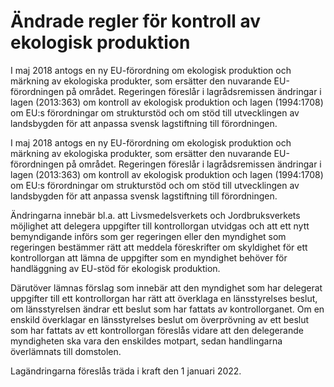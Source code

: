 # Ändrade regler för kontroll av ekologisk produktion

I maj 2018 antogs en ny EU-förordning om ekologisk produktion och märkning av ekologiska produkter, som ersätter den nuvarande EU-förordningen på området. Regeringen föreslår i lagrådsremissen ändringar i lagen (2013:363) om kontroll av ekologisk produktion och lagen (1994:1708) om EU:s förordningar om strukturstöd och om stöd till utvecklingen av landsbygden för att anpassa svensk lagstiftning till förordningen.

I maj 2018 antogs en ny EU-förordning om ekologisk produktion och märkning av ekologiska produkter, som ersätter den nuvarande EU-förordningen på området. Regeringen föreslår i lagrådsremissen ändringar i lagen (2013:363) om kontroll av ekologisk produktion och lagen (1994:1708) om EU:s förordningar om strukturstöd och om stöd till utvecklingen av landsbygden för att anpassa svensk lagstiftning till förordningen.

Ändringarna innebär bl.a. att Livsmedelsverkets och Jordbruksverkets möjlighet att delegera uppgifter till kontrollorgan utvidgas och att ett nytt bemyndigande införs som ger regeringen eller den myndighet som regeringen bestämmer rätt att meddela föreskrifter om skyldighet för ett kontrollorgan att lämna de uppgifter som en myndighet behöver för handläggning av EU-stöd för ekologisk produktion.

Därutöver lämnas förslag som innebär att den myndighet som har delegerat uppgifter till ett kontrollorgan har rätt att överklaga en länsstyrelses beslut, om länsstyrelsen ändrar ett beslut som har fattats av kontrollorganet. Om en enskild överklagar en länsstyrelses beslut om överprövning av ett beslut som har fattats av ett kontrollorgan föreslås vidare att den delegerande myndigheten ska vara den enskildes motpart, sedan handlingarna överlämnats till domstolen.

Lagändringarna föreslås träda i kraft den 1 januari 2022.
